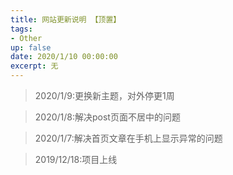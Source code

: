 ```yaml
---
title: 网站更新说明 【顶置】
tags: 
- Other
up: false
date: 2020/1/10 00:00:00
excerpt: 无
---
```


> 2020/1/9:更换新主题，对外停更1周

> 2020/1/8:解决post页面不居中的问题

> 2020/1/7:解决首页文章在手机上显示异常的问题

> 2019/12/18:项目上线